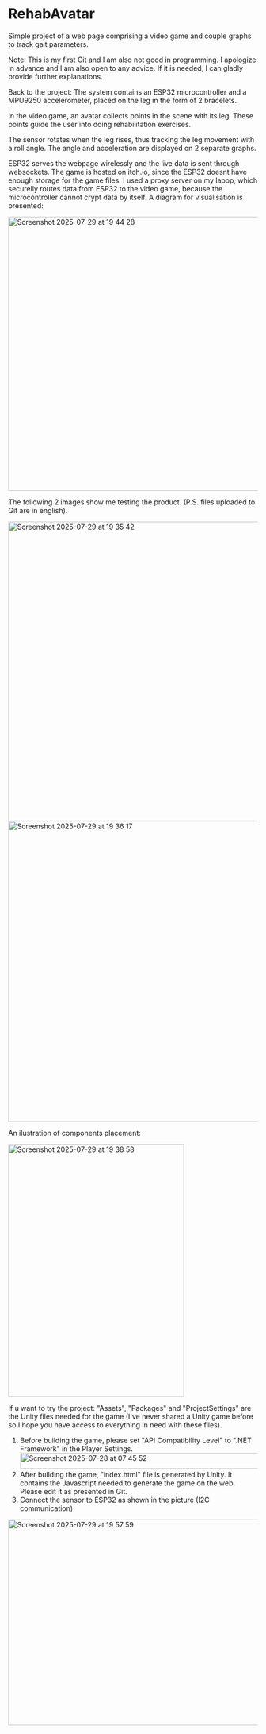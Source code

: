 # RehabAvatar
Simple project of a web page comprising a video game and couple graphs to track gait parameters.

Note: This is my first Git and I am also not good in programming. I apologize in advance and I am also open to any advice.
If it is needed, I can gladly provide further explanations.

Back to the project: 
The system contains an ESP32 microcontroller and a MPU9250 accelerometer, placed on the leg in the form of 2 bracelets.

In the video game, an avatar collects points in the scene with its leg. These points guide the user into doing rehabilitation exercises. 

The sensor rotates when the leg rises, thus tracking the leg movement with a roll angle. The angle and acceleration are displayed on 2 separate graphs.

ESP32 serves the webpage wirelessly and the live data is sent through websockets. The game is hosted on itch.io, since the ESP32 doesnt have enough storage for the game files. I used a proxy server on my lapop, which securelly routes data from ESP32 to the video game, because the microcontroller cannot crypt data by itself. A diagram for visualisation is presented:

<img width="720" height="552" alt="Screenshot 2025-07-29 at 19 44 28" src="https://github.com/user-attachments/assets/a25ee446-282c-455e-af59-05945113a1f8" />

The following 2 images show me testing the product. (P.S. files uploaded to Git are in english).

<img width="1430" height="603" alt="Screenshot 2025-07-29 at 19 35 42" src="https://github.com/user-attachments/assets/bf4bed57-43c3-4b5f-af91-eb77b12000a8" />

<img width="1436" height="606" alt="Screenshot 2025-07-29 at 19 36 17" src="https://github.com/user-attachments/assets/da92dc92-956e-4b33-8dcb-c045145c8110" />

An ilustration of components placement:

<img width="355" height="509" alt="Screenshot 2025-07-29 at 19 38 58" src="https://github.com/user-attachments/assets/3a71b5e3-73fd-4d93-aaf6-544508c2833b" />

If u want to try the project: "Assets", "Packages" and "ProjectSettings" are the Unity files needed for the game (I've never shared a Unity game before so I hope you have access to everything in need with these files).
1. Before building the game, please set "API Compatibility Level" to ".NET Framework" in the Player Settings.
   <img width="486" height="32" alt="Screenshot 2025-07-28 at 07 45 52" src="https://github.com/user-attachments/assets/45ba60fe-931e-46cc-9594-6e7d0059ebec" />
2. After building the game, "index.html" file is generated by Unity. It contains the Javascript needed to generate the game on the web. Please edit it as presented in Git.
3. Connect the sensor to ESP32 as shown in the picture (I2C communication)
<img width="738" height="415" alt="Screenshot 2025-07-29 at 19 57 59" src="https://github.com/user-attachments/assets/b682c334-01b1-42af-ba20-8bcd105f6209" />






